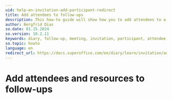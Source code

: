 ```yaml
---
uid: help-en-invitation-add-participant-redirect
title: Add attendees to follow-ups
description: This how-to guide will show how you to add attendees to a follow-up.
author: Bergfrid Dias
so.date: 01.15.2024
so.version: 10.2.11
keywords: diary, follow-up, meeting, invitation, participant, attendee
so.topic: howto
language: en
redirect_url: https://docs.superoffice.com/en/diary/learn/invitation/add-attendee.html
---
```


# Add attendees and resources to follow-ups
